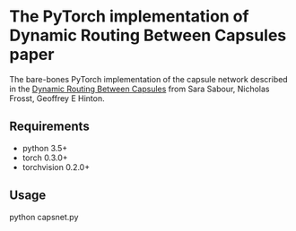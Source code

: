 # The PyTorch implementation of Dynamic Routing Between Capsules paper

The bare-bones PyTorch implementation of the capsule network described in the [Dynamic Routing Between Capsules](https://arxiv.org/abs/1710.09829) from Sara Sabour, Nicholas Frosst, Geoffrey E Hinton.

## Requirements
* python 3.5+
* torch 0.3.0+
* torchvision 0.2.0+

## Usage
python capsnet.py
